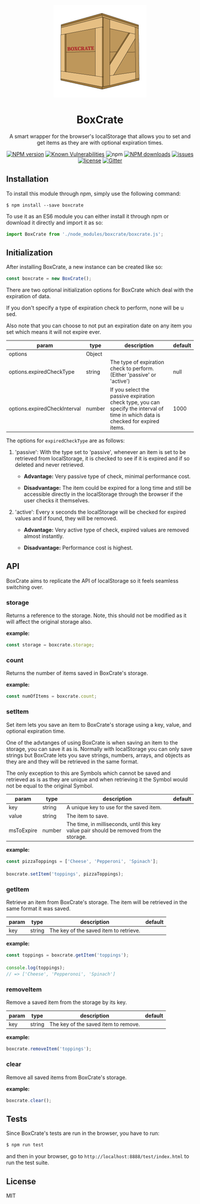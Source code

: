 <p align="center">
  <img width="250" height="250" src="./boxcrate.png">
</p>

<h1 align="center">BoxCrate</h1>

<p align="center">A smart wrapper for the browser's localStorage that allows you to set and get items as they are with optional expiration times.<p>

<div align="center">

  [![NPM version](https://img.shields.io/npm/v/boxcrate.svg?style=flat)](https://www.npmjs.com/package/boxcrate)
  [![Known Vulnerabilities](https://snyk.io/test/github/robertcorponoi/boxcrate/badge.svg)](https://snyk.io/test/github/robertcorponoi/boxcrate)
  ![npm](https://img.shields.io/npm/dt/boxcrate)
  [![NPM downloads](https://img.shields.io/npm/dm/boxcrate.svg?style=flat)](https://www.npmjs.com/package/boxcrate)
  <a href="https://badge.fury.io/js/boxcrate"><img src="https://img.shields.io/github/issues/robertcorponoi/boxcrate.svg" alt="issues" height="18"></a>
  <a href="https://badge.fury.io/js/boxcrate"><img src="https://img.shields.io/github/license/robertcorponoi/boxcrate.svg" alt="license" height="18"></a>
  [![Gitter](https://badges.gitter.im/gitterHQ/gitter.svg)](https://gitter.im/robertcorponoi)

</div>

## **Installation**

To install this module through npm, simply use the following command:

```
$ npm install --save boxcrate
```

To use it as an ES6 module you can either install it through npm or download it directly and import it as so:

```js
import BoxCrate from './node_modules/boxcrate/boxcrate.js';
```

## **Initialization**

After installing BoxCrate, a new instance can be created like so:

```js
const boxcrate = new BoxCrate();
```

There are two optional initialization options for BoxCrate which deal with the expiration of data.

If you don't specify a type of expiration check to perform, none will be u sed.

Also note that you can choose to not put an expiration date on any item you set which means it will not expire ever.

| param                        | type   | description                                                                                                                      | default |
|------------------------------|--------|----------------------------------------------------------------------------------------------------------------------------------|---------|
| options                      | Object |                                                                                                                                  |         |
| options.expiredCheckType     | string | The type of expiration check to perform. (Either 'passive' or 'active')                                                                                         | null    |
| options.expiredCheckInterval | number | If you select the passive expiration check type, you can specify the interval of time in which data is checked for expired items. | 1000    |

The options for `expiredCheckType` are as follows:

1. 'passive': With the type set to 'passive', whenever an item is set to be retrieved from localStorage, it is checked to see if it is expired and if so deleted and never retrieved.

    * **Advantage:** Very passive type of check, minimal performance cost.

    * **Disadvantage:** The item could be expired for a long time and still be accessible directly in the localStorage through the browser if the user checks it themselves.

2. 'active': Every x seconds the localStorage will be checked for expired values and if found, they will be removed.

   * **Advantage:** Very active type of check, expired values are removed almost instantly.

   * **Disadvantage:** Performance cost is highest.

## **API**

BoxCrate aims to replicate the API of localStorage so it feels seamless switching over.

### **storage**

Returns a reference to the storage. Note, this should not be modified as it will affect the original storage also.

**example:**

```js
const storage = boxcrate.storage;
```

### **count**

Returns the number of items saved in BoxCrate's storage.

**example:**

```js
const numOfItems = boxcrate.count;
```

### **setItem**

Set item lets you save an item to BoxCrate's storage using a key, value, and optional expiration time.

One of the advtanges of using BoxCrate is when saving an item to the storage, you can save it as is. Normally with localStorage you can only save strings but BoxCrate lets you save strings, numbers, arrays, and objects as they are and they will be retrieved in the same format.

The only exception to this are Symbols which cannot be saved and retrieved as is as they are unique and when retrieving it the Symbol would not be equal to the original Symbol.

| param      | type   | description                                                                              | default |
|------------|--------|------------------------------------------------------------------------------------------|---------|
| key        | string | A unique key to use for the saved item.                                                  |         |
| value      | string | The item to save.                                                                        |         |
| msToExpire | number | The time, in milliseconds, until this key value pair should be removed from the storage. |         |

**example:**

```js
const pizzaToppings = ['Cheese', 'Pepperoni', 'Spinach'];

boxcrate.setItem('toppings', pizzaToppings);
```

### **getItem**

Retrieve an item from BoxCrate's storage. The item will be retrieved in the same format it was saved.

| param | type   | description                            | default |
|-------|--------|----------------------------------------|---------|
| key   | string | The key of the saved item to retrieve. |         |

**example:**

```js
const toppings = boxcrate.getItem('toppings');

console.log(toppings);
// => ['Cheese', 'Pepperonoi', 'Spinach']
```

### **removeItem**

Remove a saved item from the storage by its key.

| param | type   | description                          | default |
|-------|--------|--------------------------------------|---------|
| key   | string | The key of the saved item to remove. |         |

**example:**

```js
boxcrate.removeItem('toppings');
```

### **clear**

Remove all saved items from BoxCrate's storage.

**example:**

```js
boxcrate.clear();
```

## **Tests**

Since BoxCrate's tests are run in the browser, you have to run:

```bash
$ npm run test
```

and then in your browser, go to `http://localhost:8888/test/index.html` to run the test suite.

## **License**

MIT